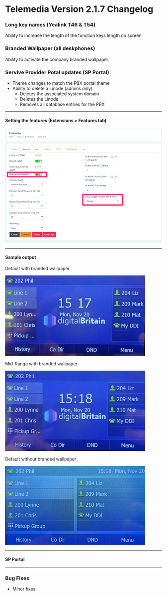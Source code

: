 # Telemedia Version 2.1.7 Changelog

### Long key names (Yealink T46 & T54)

Ability to increase the length of the function keys length on screen

### Branded Wallpaper (all deskphones)

Ability to activate the company branded wallpaper

### Servive Provider Potal updates (SP Portal)

* Theme changes to match the PBX portal theme
* Ability to delete a Linode (admins only)
	* Deletes the associated system domain
	* Deletes the Linode
	* Removes all database entries for the PBX

---

#### Setting the features (Extensions > Features tab)
![](https://github.com/codebase-technology/Telemedia-Documentation/raw/master/2.1.7/label_len_wallpaper.png)

---

#### Sample output

Default with branded wallpaper

![](https://github.com/codebase-technology/Telemedia-Documentation/raw/master/2.1.7/Default1.jpg)

Mid-Range with branded wallpaper

![](https://github.com/codebase-technology/Telemedia-Documentation/raw/master/2.1.7/Midrange1.jpg)

Default without branded wallpaper

![](https://github.com/codebase-technology/Telemedia-Documentation/raw/master/2.1.7/Extended1.jpg)

---

#### SP Portal



---

### Bug Fixes
* Minor fixes